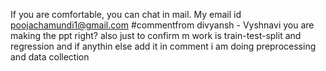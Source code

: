If you are comfortable, you can chat in mail. My email id  poojachamundi1@gmail.com
#commentfrom divyansh - Vyshnavi you are making the ppt right? also just to confirm m work is train-test-split and regression and if anythin else add it in comment 
 i am doing preprocessing and data collection 
